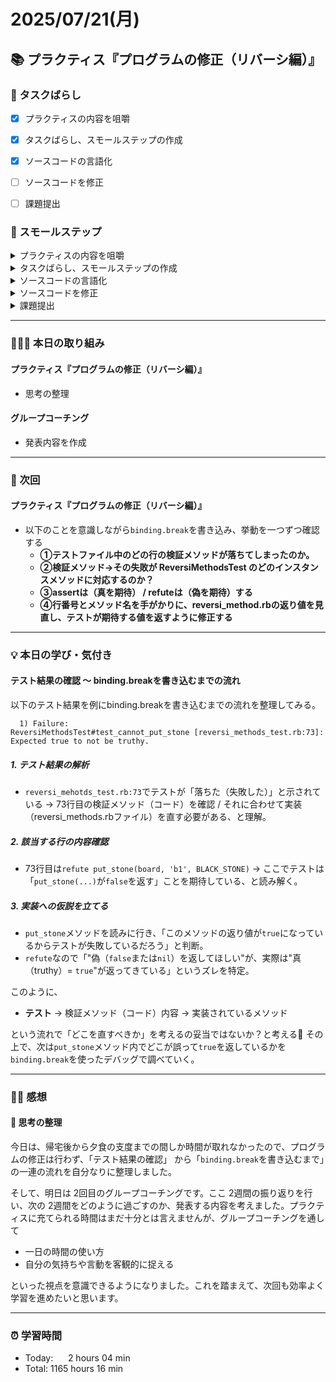 # 2025/07/21(月)
## 📚 プラクティス『プログラムの修正（リバーシ編）』


### 🧩 タスクばらし
- [x] プラクティスの内容を咀嚼
- [x] タスクばらし、スモールステップの作成
- [x] ソースコードの言語化
- [ ] ソースコードを修正
- [ ] 課題提出


### 🐾 スモールステップ
<details><summary>プラクティスの内容を咀嚼</summary>

- [x] プラクティスの内容を咀嚼
</details>

<details><summary>タスクばらし、スモールステップの作成</summary>

- [x] タスクばらし、スモールステップの作成
</details>

<details><summary>ソースコードの言語化</summary>

- [x] ソースコードの言語化 **※①から順に行う**
  - [x] ① reversi_methods_test.rb
  - [x] ② reversi.rb
  - [x] ③ reversi_methods.rb
  - [x] ④ position.rb


</details>

<details><summary>ソースコードを修正</summary>

- [ ] ソースコードを修正
  - test_cannot_put_stone
    - [ ] 修正
  - test_finished_of_quickest_win_board
    - [ ] 修正
  - test_put_stone
    - [x] 修正
  - test_turn
    - [x] 修正
  - test_finished_of_full_board
    - [ ] 修正

</details>

<details><summary>課題提出</summary>

- [ ] 修正したソースコードを Pull Request としてアップ
- [ ] Pull Request としてアップした URL とテストコードの実行結果を提出
</details>


---
### 🧑🏻‍💻 本日の取り組み
#### プラクティス『プログラムの修正（リバーシ編）』
- 思考の整理
#### グループコーチング
- 発表内容を作成


---


### 🎯 次回
#### プラクティス『プログラムの修正（リバーシ編）』
- 以下のことを意識しながら`binding.break`を書き込み、挙動を一つずつ確認する
  - **①テストファイル中のどの行の検証メソッドが落ちてしまったのか。**
  - **②検証メソッド→その失敗が ReversiMethodsTest のどのインスタンスメソッドに対応するのか？**
  - **③assertは（真を期待） / refuteは（偽を期待）する**
  - **④行番号とメソッド名を手がかりに、reversi_method.rbの返り値を見直し、テストが期待する値を返すように修正する**
    

---


### 💡 本日の学び・気付き
#### テスト結果の確認 〜 binding.breakを書き込むまでの流れ
以下のテスト結果を例にbinding.breakを書き込むまでの流れを整理してみる。
```shell
  1) Failure:
ReversiMethodsTest#test_cannot_put_stone [reversi_methods_test.rb:73]:
Expected true to not be truthy.
```
##### 1. テスト結果の解析
- `reversi_mehotds_test.rb:73`でテストが「落ちた（失敗した）」と示されている → 73行目の検証メソッド（コード）を確認 / それに合わせて実装（reversi_methods.rbファイル）を直す必要がある、と理解。
##### 2. 該当する行の内容確認
- 73行目は`refute put_stone(board, 'b1', BLACK_STONE)` → ここでテストは「`put_stone(...)`が`false`を返す」ことを期待している、と読み解く。
##### 3. 実装への仮説を立てる
- `put_stone`メソッドを読みに行き、「このメソッドの返り値が`true`になっているからテストが失敗しているだろう」と判断。
- `refute`なので「"偽（`false`または`nil`）を返してほしい"が、実際は"真（truthy）= `true`"が返ってきている」というズレを特定。

このように、
- **テスト** → 検証メソッド（コード）内容 → 実装されているメソッド

という流れで「どこを直すべきか」を考えるの妥当ではないか？と考える🤔
その上で、次は`put_stone`メソッド内でどこが誤って`true`を返しているかを`binding.break`を使ったデバッグで調べていく。


---


### ✍🏻 感想
#### 🧠 思考の整理
今日は、帰宅後から夕食の支度までの間しか時間が取れなかったので、プログラムの修正は行わず、「テスト結果の確認」 から「`binding.break`を書き込むまで」の一連の流れを自分なりに整理しました。

そして、明日は 2回目のグループコーチングです。ここ 2週間の振り返りを行い、次の 2週間をどのように過ごすのか、発表する内容を考えました。プラクティスに充てられる時間はまだ十分とは言えませんが、グループコーチングを通して

- 一日の時間の使い方
- 自分の気持ちや言動を客観的に捉える

といった視点を意識できるようになりました。これを踏まえて、次回も効率よく学習を進めたいと思います。


---


### ⏰ 学習時間
- Today:&nbsp;&nbsp;&nbsp;&nbsp;&nbsp; 2 hours 04 min
- Total: 1165 hours 16 min
